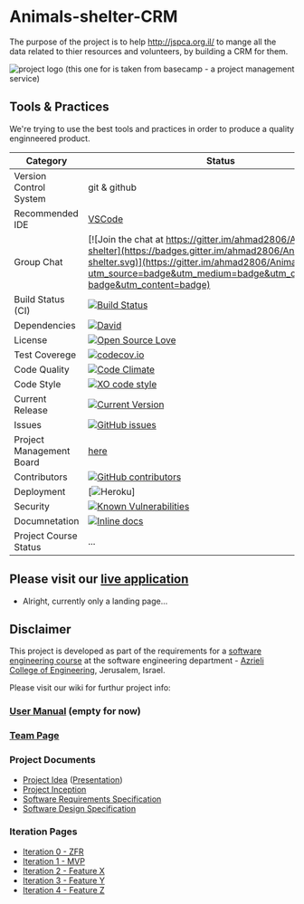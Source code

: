 # Animals-shelter-CRM

The purpose of the project is to help http://jspca.org.il/ to mange all the data related to thier resources and volunteers, by building a CRM for them.

![project logo (this one for is taken from basecamp - a project management service)](http://www.pets.org.il/UploadedFiles/Editor/JSPCA%20logo.jpg)

## Tools & Practices
We're trying to use the best tools and practices in order to produce a quality enginneered product.

|Category|Status|
|---|---|
| Version Control System| git & github |
| Recommended IDE | [VSCode](https://code.visualstudio.com) |
| Group Chat | [![Join the chat at https://gitter.im/ahmad2806/Animals-shelter](https://badges.gitter.im/ahmad2806/Animals-shelter.svg)](https://gitter.im/ahmad2806/Animals-shelter?utm_source=badge&utm_medium=badge&utm_campaign=pr-badge&utm_content=badge) |
| Build Status (CI) |  [![Build Status](https://travis-ci.org/ahmad2806/Animals-shelter.svg?branch=master)](https://travis-ci.org/ahmad2806/Animals-shelter) |
| Dependencies | [![David](https://img.shields.io/david/dev/idleberg/vscode-badges.svg?style=flat-square)](https://david-dm.org/ahmad2806/Animals-shelter?type=dev) |
| License | [![Open Source Love](https://badges.frapsoft.com/os/mit/mit.svg?v=102)](https://github.com/ellerbrock/open-source-badge/) |
| Test Coverege | [![codecov.io](https://codecov.io/github/ahmad2806/Animals-shelter/coverage.svg?branch=master)](https://codecov.io/github/ahmad2806/Animals-shelter?branch=master) |
| Code Quality | [![Code Climate](https://codeclimate.com/github/jce-il/project-template.svg)](https://codeclimate.com/github/ahmad2806/Animals-shelter) |
| Code Style | [![XO code style](https://img.shields.io/badge/code_style-XO-5ed9c7.svg)](https://github.com/ahmad2806/Animals-shelter) |
| Current Release | [![Current Version](https://img.shields.io/github/release/ahmad2806/Animals-shelter.svg?style=flat)](https://github.com/ahmad2806/Animals-shelter/releases) |
| Issues | [![GitHub issues](https://img.shields.io/github/issues/ahmad2806/Animals-shelter.svg?style=flat)](https://github.com/ahmad2806/Animals-shelter/issues) |
| Project Management Board| [here](https://github.com/ahmad2806/Animals-shelter/projects/1) |
| Contributors | [![GitHub contributors](https://img.shields.io/github/contributors/cdnjs/cdnjs.svg)](https://github.com/ahmad2806/Animals-shelter/graphs/contributors)|
| Deployment | [![Heroku](http://heroku-badge.herokuapp.com/?app=my-app&style=flat&svg=1&root=index.html)] |
| Security | [![Known Vulnerabilities](https://snyk.io/test/github/ahmad2806/Animals-shelter/badge.svg)](https://snyk.io/test/github/ahmad2806/Animals-shelter) |
| Documnetation | [![Inline docs](http://inch-ci.org/github/ahmad2806/Animals-shelter.svg?branch=master)](http://inch-ci.org/github/ahmad2806/Animals-shelter) |
| Project Course Status | ... |

## Please visit our [live application](https://demo.reactstarterkit.com/)
- Alright, currently only a landing page...


## Disclaimer
This project is developed as part of the requirements for a [software engineering course](https://github.com/jce-il/se-class/wiki) at the software engineering department - [Azrieli College of Engineering](http://www.jce.ac.il/), Jerusalem, Israel.

Please visit our wiki for furthur project info: 

### [User Manual](https://github.com/ahmad2806/Animals-shelter/wiki/user-manual) (empty for now)

### [Team Page](https://github.com/ahmad2806/Animals-shelter/wiki/team-page)

### Project Documents
- [Project Idea](docs/idea.pdf) ([Presentation](docs/idea-slides.pdf))
- [Project Inception](https://github.com/ahmad2806/Animals-shelter/wiki/Inception-Planning)
- [Software Requirements Specification](../../wiki/srs)
- [Software Design Specification](../../wiki/sds)

### Iteration Pages
- [Iteration 0 - ZFR](../../wiki/iter0-zfr)
- [Iteration 1 - MVP]()
- [Iteration 2 - Feature X]()
- [Iteration 3 - Feature Y]()
- [Iteration 4 - Feature Z]()



